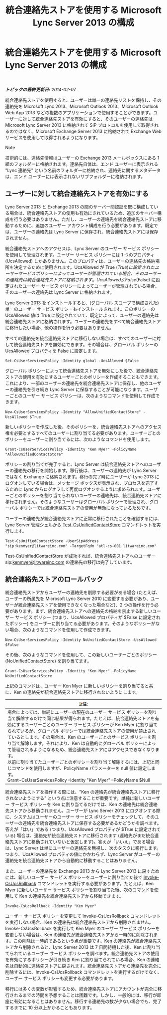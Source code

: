 ﻿---
title: 統合連絡先ストアを使用する Microsoft Lync Server 2013 の構成
TOCTitle: 統合連絡先ストアを使用する Microsoft Lync Server 2013 の構成
ms:assetid: 6aa17ae3-764e-4986-a900-85a3cdb8c1fc
ms:mtpsurl: https://technet.microsoft.com/ja-jp/library/JJ688083(v=OCS.15)
ms:contentKeyID: 49886991
ms.date: 05/19/2016
mtps_version: v=OCS.15
ms.translationtype: HT
---

# 統合連絡先ストアを使用する Microsoft Lync Server 2013 の構成

 

_**トピックの最終更新日:** 2014-02-07_

統合連絡先ストアを使用すると、ユーザーは単一の連絡先リストを保持し、その連絡先を Microsoft Lync 2013、Microsoft Outlook 2013、Microsoft Outlook Web App 2013 などの複数のアプリケーションで使用することができます。ユーザーに対して統合連絡先ストアを有効にすると、そのユーザーの連絡先は Microsoft Lync Server 2013 に格納されて SIP プロトコルを使用して取得されるのではなく、Microsoft Exchange Server 2013 に格納されて Exchange Web サービスを使用して取得されるようになります。

> [!NOTE]
> 技術的には、連絡先情報はユーザーの Exchange 2013 メールボックスにある 1 組のフォルダーに格納されます。連絡先自体は、エンド ユーザーに表示される &quot;Lync 連絡先&quot; という名前のフォルダーに格納され、連絡先に関するメタデータは、エンド ユーザーには表示されないサブフォルダーに格納されます。


## ユーザーに対して統合連絡先ストアを有効にする

Lync Server 2013 と Exchange 2013 の間のサーバー間認証を既に構成している場合は、統合連絡先ストアの使用も有効にされているため、追加のサーバー構成を行う必要はありません。ただし、ユーザーの連絡先を統合連絡先ストアに移動するために、追加のユーザー アカウント構成を行う必要があります。既定では、ユーザーの連絡先は Lync Server に保存され、統合連絡先ストアには保存されません。

統合連絡先ストアへのアクセスは、Lync Server のユーザー サービス ポリシーを使用して管理されます。ユーザー サービス ポリシーには 1 つのプロパティ (UcsAllowed) しかありません。このプロパティは、ユーザーの連絡先の格納場所を決定するために使用されます。UcsAllowed が True ($True) に設定されたユーザー サービス ポリシーによってユーザーが管理されている場合、そのユーザーの連絡先は統合連絡先ストアに格納されます。UcsAllowed が False ($False) に設定されたユーザー サービス ポリシーによってユーザーが管理されている場合、そのユーザーの連絡先は Lync Server に格納されます。

Lync Server 2013 をインストールすると、(グローバル スコープで構成された) 単一のユーザー サービス ポリシーもインストールされます。このポリシーの UcsAllowed 値は True に設定されていて、既定によって、ユーザーの連絡先は統合連絡先ストアに格納されます。ユーザーの連絡先をすべて統合連絡先ストアに移行したい場合、他の操作を行う必要はありません。

すべての連絡先を統合連絡先ストアに移行しない場合は、すべてのユーザーに対して統合連絡先ストアを無効にできます。その場合は、グローバル ポリシーの UcsAllowed プロパティを False に設定します。

    Set-CsUserServicesPolicy -Identity global -UcsAllowed $False

グローバル ポリシーによって統合連絡先ストアを無効にした後で、統合連絡先ストアの使用を有効にするユーザーごとのポリシーを作成することもできます。これにより、一部のユーザーの連絡先を統合連絡先ストアに保存し、他のユーザーの連絡先を引き続き Lync Server に保存することが可能になります。ユーザーごとのユーザー サービス ポリシーは、次のようなコマンドを使用して作成できます。

    New-CsUserServicesPolicy -Identity "AllowUnifiedContactStore" -UcsAllowed $True

新しいポリシーを作成した後、そのポリシーを、統合連絡先ストアへのアクセス権を必要とするすべてのユーザーに割り当てる必要があります。ユーザーごとのポリシーをユーザーに割り当てるには、次のようなコマンドを使用します。

    Grant-CsUserServicesPolicy -Identity "Ken Myer" -PolicyName "AllowUnifiedContactStore"

ポリシーの割り当てが完了すると、Lync Server は統合連絡先ストアへのユーザーの連絡先の移行を開始します。移行後は、ユーザーの連絡先が Lync Server ではなく Exchange に格納されます。移行の完了時にユーザーが Lync 2013 にログオンしている場合は、メッセージ ボックスが表示され、プロセスを完了するために Lync からログオフして再度ログオンするように求められます。ユーザーごとのポリシーを割り当てられないユーザーの連絡先は、統合連絡先ストアに移行されません。そのようなユーザーはグローバル ポリシーで管理され、グローバル ポリシーでは統合連絡先ストアの使用が無効になっているためです。

ユーザーの連絡先が統合連絡先ストアに正常に移行されたことを確認するには、Lync Server 管理シェルから [Test-CsUnifiedContactStore](https://docs.microsoft.com/en-us/powershell/module/skype/Test-CsUnifiedContactStore) コマンドレットを実行します。

    Test-CsUnifiedContactStore -UserSipAddress "sip:kenmyer@litwareinc.com" -TargetFqdn "atl-cs-001.litwareinc.com"

Test-CsUnifiedContactStore が成功すれば、統合連絡先ストアへのユーザー sip:kenmyer@litwareinc.com の連絡先の移行は完了しています。

## 統合連絡先ストアのロールバック

統合連絡先ストアからユーザーの連絡先を削除する必要がある場合 (たとえば、ユーザーの所属先を Microsoft Lync Server 2010 に変更する必要があり、ユーザーが統合連絡先ストアを使用できなくなった場合など)、2 つの操作を行う必要があります。まず、統合連絡先ストアへの連絡先の格納を禁止する新しいユーザー サービス ポリシー (つまり、UcsAllowed プロパティが $False に設定されたポリシー) をユーザーに割り当てる必要があります。そのようなポリシーがない場合、次のようなコマンドを使用して作成できます。

    New-CsUserServicesPolicy -Identity NoUnifiedContactStore -UcsAllowed $False

その後、次のようなコマンドを使用して、この新しいユーザーごとのポリシー (NoUnifiedContactStore) を割り当てます。

    Grant-CsUserServicesPolicy -Identity "Ken Myer" -PolicyName NoUnifiedContactStore

上記のコマンドは、ユーザー Ken Myer に新しいポリシーを割り当てると共に、Ken の連絡先が統合連絡先ストアに移行されないようにします。

<table>
<thead>
<tr class="header">
<th><img src="images/Gg412781.note(OCS.15).gif" title="note" alt="note" />注:</th>
</tr>
</thead>
<tbody>
<tr class="odd">
<td>場合によっては、単純にユーザーの現在のユーザー サービス ポリシーを割り当て解除するだけで同じ結果が得られます。たとえば、統合連絡先ストアを有効にするユーザーごとのユーザー サービス ポリシーが Ken Myer に割り当てられているが、グローバル ポリシーでは統合連絡先ストアの使用が禁止されているとします。その場合は、Ken のユーザーごとのサービス ポリシーを割り当て解除します。それにより、Ken は自動的にグローバル ポリシーによって管理されるようになるため、統合連絡先ストアにはアクセスできなくなります。<br />
以前に割り当てたユーザーごとのポリシーを割り当て解除するには、上記と同じコマンドを使用しますが、PolicyName パラメーターを null 値に設定します。<br />
Grant-CsUserServicesPolicy –Identity &quot;Ken Myer&quot; –PolicyName $Null</td>
</tr>
</tbody>
</table>


統合連絡先ストアを操作する際には、"Ken の連絡先が統合連絡先ストアに移行されないようにする" という点に注意することが重要です。単純に新しいユーザー サービス ポリシーを Ken に割り当てるだけでは、Ken の連絡先は統合連絡先ストアから移動されません。ユーザーが Lync Server 2013 にログオンする際に、システムはユーザーのユーザー サービス ポリシーをチェックして、そのユーザーの連絡先を統合連絡先ストアに保存する必要があるかどうかを調べます。答えが「はい」である (つまり、UcsAllowed プロパティが $True に設定されている) 場合は、連絡先が統合連絡先ストアに移行されます (連絡先がまだ統合連絡先ストアに移動されていないと仮定します)。答えが「いいえ」である場合は、Lync Server は単にユーザーの連絡先を無視し、次のタスクに移行します。つまり、UcsAllowed プロパティの値にかかわらず、Lync Server がユーザーの連絡先を統合連絡先ストアから自動的に移動することはありません。

また、ユーザーの連絡先を Exchange 2013 から Lync Server 2013 に戻すためには、新しいユーザー サービス ポリシーをユーザーに割り当てた後で [Invoke-CsUcsRollback](https://docs.microsoft.com/en-us/powershell/module/skype/Invoke-CsUcsRollback) コマンドレットを実行する必要があります。たとえば、Ken Myer に新しいユーザー サービス ポリシーを割り当てた後、次のコマンドを使用して Ken の連絡先を統合連絡先ストアから移動できます。

    Invoke-CsUcsRollback -Identity "Ken Myer"

ユーザー サービス ポリシーを変更して Invoke-CsUcsRollback コマンドレットを実行しない場合、Ken の連絡先は統合連絡先ストアから削除されません。Invoke-CsUcsRollback を実行して Ken Myer のユーザー サービス ポリシーを変更しない場合は、Ken の連絡先が統合連絡先ストアから一時的に削除されます。この削除は一時的であるという点が重要です。Ken の連絡先が統合連絡先ストアから削除されると、Lync Server 2013 は 7 日間待機した後、Ken に割り当てられているユーザー サービス ポリシーを調べます。統合連絡先ストアの使用を有効にするポリシーが引き続き Ken に割り当てられている場合、Ken の連絡先は自動的に連絡先ストアに戻されます。統合連絡先ストアから連絡先を完全に削除するには、Invoke-CsUcsRollback コマンドレットを実行するだけでなく、ユーザー サービス ポリシーも変更する必要があります。

移行には多くの変数が影響するため、統合連絡先ストアにアカウントが完全に移行されるまでの時間を予想することは困難です。しかし、一般的には、移行が即座に有効になることはありません。移行する連絡先の数が少ない場合でも、完了するまでに 10 分以上かかることもあります。

